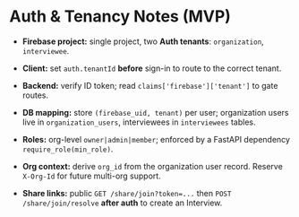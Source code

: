 # Auth & Tenancy Notes (MVP)



- **Firebase project:** single project, two **Auth tenants**: `organization`, `interviewee`.

- **Client:** set `auth.tenantId` **before** sign-in to route to the correct tenant.

- **Backend:** verify ID token; read `claims['firebase']['tenant']` to gate routes.

- **DB mapping:** store `(firebase_uid, tenant)` per user; organization users live in `organization_users`, interviewees in `interviewees` tables.

- **Roles:** org-level `owner|admin|member`; enforced by a FastAPI dependency `require_role(min_role)`.

- **Org context:** derive `org_id` from the organization user record. Reserve `X-Org-Id` for future multi-org support.

- **Share links:** public `GET /share/join?token=...` then `POST /share/join/resolve` **after auth** to create an Interview.